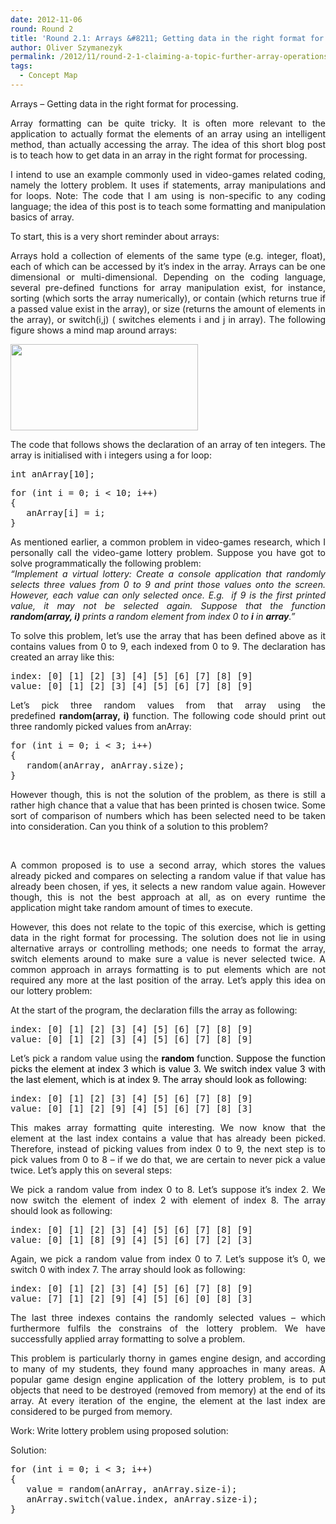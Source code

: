 ```yaml
---
date: 2012-11-06
round: Round 2
title: 'Round 2.1: Arrays &#8211; Getting data in the right format for processing.'
author: Oliver Szymanezyk
permalink: /2012/11/round-2-1-claiming-a-topic-further-array-operations/
tags:
  - Concept Map
---
```

<p style="text-align: justify;">
  Arrays &#8211; Getting data in the right format for processing.
</p>

<p style="text-align: justify;">
  Array formatting can be quite tricky. It is often more relevant to the application to actually format the elements of an array using an intelligent method, than actually accessing the array. The idea of this short blog post is to teach how to get data in an array in the right format for processing.
</p>

<p style="text-align: justify;">
  I intend to use an example commonly used in video-games related coding, namely the lottery problem. It uses if statements, array manipulations and for loops. Note: The code that I am using is non-specific to any coding language; the idea of this post is to teach some formatting and manipulation basics of array.
</p>

<p style="text-align: justify;">
  To start, this is a very short reminder about arrays:
</p>

<p style="text-align: justify;">
  Arrays hold a collection of elements of the same type (e.g. integer, float), each of which can be accessed by it&#8217;s index in the array. Arrays can be one dimensional or multi-dimensional. Depending on the coding language, several pre-defined functions for array manipulation exist, for instance, sorting (which sorts the array numerically), or contain (which returns true if a passed value exist in the array), or size (returns the amount of elements in the array), or switch(i,j) ( switches elements i and j in array). The following figure shows a mind map around arrays:
</p>

<p style="text-align: justify;">
  <a href="/training-course/uploads/2012/11/arrays.jpg"><img class="aligncenter size-medium wp-image-1043" title="arrays" src="/training-course/uploads/2012/11/arrays-300x138.jpg" alt="" width="300" height="138" /></a>
</p>

<p style="text-align: justify;">
  The code that follows shows the declaration of an array of ten integers. The array is initialised with i integers using a for loop:
</p>

<pre>int anArray[10];</pre>

<pre>for (int i = 0; i &lt; 10; i++)
{
   anArray[i] = i;
}</pre>

<p style="text-align: justify;">
  As mentioned earlier, a common problem in video-games research, which I personally call the video-game lottery problem. Suppose you have got to solve programmatically the following problem:<br /> <em>&#8220;Implement a virtual lottery: Create a console application that randomly selects three values from 0 to 9 and print those values onto the screen. However, each value can only selected once. E.g.  if 9 is the first printed value, it may not be selected again. Suppose that the function <strong>random(array, i)</strong> prints a random element from index 0 to <strong>i</strong> in <strong>array</strong>.&#8221;</em>
</p>

<p style="text-align: justify;">
  To solve this problem, let&#8217;s use the array that has been defined above as it contains values from 0 to 9, each indexed from 0 to 9. The declaration has created an array like this:
</p>

<pre>index: [0] [1] [2] [3] [4] [5] [6] [7] [8] [9]
value: [0] [1] [2] [3] [4] [5] [6] [7] [8] [9]</pre>

<p style="text-align: justify;">
  Let&#8217;s pick three random values from that array using the predefined <strong>random(array, i) </strong>function. The following code should print out three randomly picked values from anArray:
</p>

<pre>for (int i = 0; i &lt; 3; i++)
{
   random(anArray, anArray.size);
}</pre>

<p style="text-align: justify;">
  However though, this is not the solution of the problem, as there is still a rather high chance that a value that has been printed is chosen twice. Some sort of comparison of numbers which has been selected need to be taken into consideration. Can you think of a solution to this problem?
</p>

<p style="text-align: justify;">
  <em> <allow student to ponder about solution></em>
</p>

<p style="text-align: justify;">
  A common proposed is to use a second array, which stores the values already picked and compares on selecting a random value if that value has already been chosen, if yes, it selects a new random value again. However though, this is not the best approach at all, as on every runtime the application might take random amount of times to execute.
</p>

<p style="text-align: justify;">
  However, this does not relate to the topic of this exercise, which is getting data in the right format for processing. The solution does not lie in using alternative arrays or controlling methods; one needs to format the array, switch elements around to make sure a value is never selected twice. A common approach in arrays formatting is to put elements which are not required any more at the last position of the array. Let&#8217;s apply this idea on our lottery problem:
</p>

<p style="text-align: justify;">
  At the start of the program, the declaration fills the array as following:
</p>

<pre>index: [0] [1] [2] [3] [4] [5] [6] [7] [8] [9]
value: [0] [1] [2] [3] [4] [5] [6] [7] [8] [9]</pre>

<p style="text-align: justify;">
  Let&#8217;s pick a random value using the <span style="color: #000000;"><strong>random </strong>function. Suppose the function picks the element at index 3 which is value 3. We switch index value 3 with the last element, which is at index 9. The array should look as following:</span>
</p>

<pre>index: [0] [1] [2] [3] [4] [5] [6] [7] [8] [9]
value: [0] [1] [2] [9] [4] [5] [6] [7] [8] [3]</pre>

<p style="text-align: justify;">
  This makes array formatting quite interesting. We now know that the element at the last index contains a value that has already been picked. Therefore, instead of picking values from index 0 to 9, the next step is to pick values from 0 to 8 &#8211; if we do that, we are certain to never pick a value twice. Let&#8217;s apply this on several steps:
</p>

<p style="text-align: justify;">
  We pick a random value from index 0 to 8. Let&#8217;s suppose it&#8217;s index 2. We now switch the element of index 2 with element of index 8. The array should look as following:
</p>

<pre>index: [0] [1] [2] [3] [4] [5] [6] [7] [8] [9]
value: [0] [1] [8] [9] [4] [5] [6] [7] [2] [3]</pre>

<p style="text-align: justify;">
  Again, we pick a random value from index 0 to 7. Let&#8217;s suppose it&#8217;s 0, we switch 0 with index 7. The array should look as following:
</p>

<pre>index: [0] [1] [2] [3] [4] [5] [6] [7] [8] [9]
value: [7] [1] [2] [9] [4] [5] [6] [0] [8] [3]</pre>

<p style="text-align: justify;">
  The last three indexes contains the randomly selected values &#8211; which furthermore fulfils the constrains of the lottery problem. We have successfully applied array formatting to solve a problem.
</p>

<p style="text-align: justify;">
  This problem is particularly thorny in games engine design, and according to many of my students, they found many approaches in many areas. A popular game design engine application of the lottery problem, is to put objects that need to be destroyed (removed from memory) at the end of its array. At every iteration of the engine, the element at the last index are considered to be purged from memory.
</p>

<p style="text-align: justify;">
  Work: Write lottery problem using proposed solution:
</p>

<p style="text-align: justify;">
  Solution:
</p>

<pre>for (int i = 0; i &lt; 3; i++)
{
   value = random(anArray, anArray.size-i);
   anArray.switch(value.index, anArray.size-i);
}</pre>

<p style="text-align: justify;">
